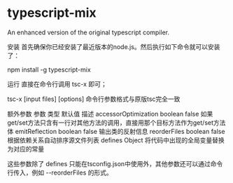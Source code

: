 # typescript-mix
An enhanced version of the original typescript compiler.

安装
首先确保你已经安装了最近版本的node.js。然后执行如下命令就可以安装了：

npm install -g typescript-mix


运行
直接在命令行调用 tsc-x 即可；

tsc-x [input files] [options]
命令行参数格式与原版tsc完全一致


额外参数
参数	类型	默认值	描述
accessorOptimization	boolean	false	如果get/set方法只含有一行对其他方法的调用，直接用那个目标方法作为get/set方法体
emitReflection	boolean	false	输出类的反射信息
reorderFiles	boolean	false	根据依赖关系自动排序源文件列表
defines	Object	 	将代码中出现的全局变量替换为对应的常量

这些参数除了 defines 只能在tsconfig.json中使用外，其他参数还可以通过命令行传入，例如 --reorderFiles 的形式。
